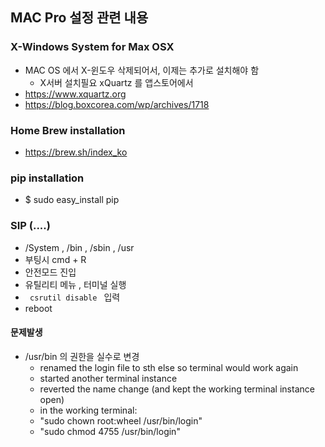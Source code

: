 ## MAC Pro 설정 관련 내용

### X-Windows System for Max OSX
- MAC OS 에서 X-윈도우 삭제되어서, 이제는 추가로 설치해야 함
  - X서버 설치필요 xQuartz 를 앱스토어에서 
- https://www.xquartz.org
- https://blog.boxcorea.com/wp/archives/1718


### Home Brew installation
- https://brew.sh/index_ko

### pip installation
- $ sudo easy_install pip

### SIP (....)
- /System , /bin , /sbin , /usr
- 부팅시 cmd + R
- 안전모드 진입
- 유틸리티 메뉴 , 터미널 실행
- <code> csrutil disable </code> 입력
- reboot

#### 문제발생
- /usr/bin 의 권한을 실수로 변경
  - renamed the login file to sth else so terminal would work again
  - started another terminal instance
  - reverted the name change (and kept the working terminal instance open)
  - in the working terminal:
  - "sudo chown root:wheel /usr/bin/login"
  - "sudo chmod 4755 /usr/bin/login"
